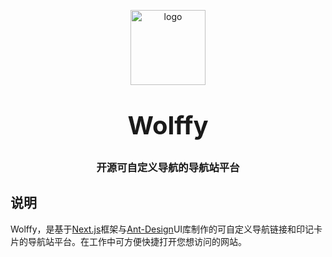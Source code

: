 <p align="center">
    <img alt="logo" src="https://gaojianghua.oss-cn-hangzhou.aliyuncs.com/wolffyPink.png" width="120" height="120" style="margin-bottom: 10px;">
</p>
<h3 align="center" style="margin: 30px 0 30px;font-weight: bold;font-size:40px;">Wolffy</h3>
<h3 align="center">开源可自定义导航的导航站平台</h3>

## 说明

Wolffy，是基于[Next.js](https://www.nextjs.cn)框架与[Ant-Design](https://ant-design.gitee.io)UI库制作的可自定义导航链接和印记卡片的导航站平台。在工作中可方便快捷打开您想访问的网站。

